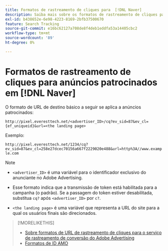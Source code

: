 ```yaml
---
title: Formatos de rastreamento de cliques para  [!DNL Naver]
description: Saiba mais sobre os formatos de rastreamento de cliques para contas do  [!DNL Naver] .
exl-id: b438652e-6e98-4223-8169-2bfb37500670
feature: Search Tracking
source-git-commit: e16bc62127a708de8f4deb1eddfa53a14405cbc2
workflow-type: tm+mt
source-wordcount: '89'
ht-degree: 0%

---
```


# Formatos de rastreamento de cliques para anúncios patrocinados em [!DNL Naver]

O formato de URL de destino básico a seguir se aplica a anúncios patrocinados:

`http://pixel.everesttech.net/<advertiser_ID>/cq?ev_sid=87&ev_cl={ef_uniqueid}&url=<the landing page>`

Exemplo:

`http://pixel.everesttech.net/1234/cq?ev_sid=87&ev_cl=258e27dcec70156a667f2229020e488&url=http%3A//www.example.com`

>[!NOTE]
>
>* `<advertiser_ID>` é uma variável para o identificador exclusivo do anunciante no Adobe Advertising.
>
>* Esse formato indica que a transmissão de token está habilitada para a campanha (o padrão). Se a passagem do token estiver desabilitada, substitua `cq?` após `<advertiser_ID>` por `c?`.
>
>* `<the landing page>` é uma variável que representa a URL do site para a qual os usuários finais são direcionados.

>[!MORELIKETHIS]
>
>* [Sobre formatos de URL de rastreamento de cliques para o serviço de rastreamento de conversão do Adobe Advertising](formats-click-tracking-about.md)
>* [Formatos de ID AMO](/help/integrations/analytics/ids.md#amo-id-formats)
